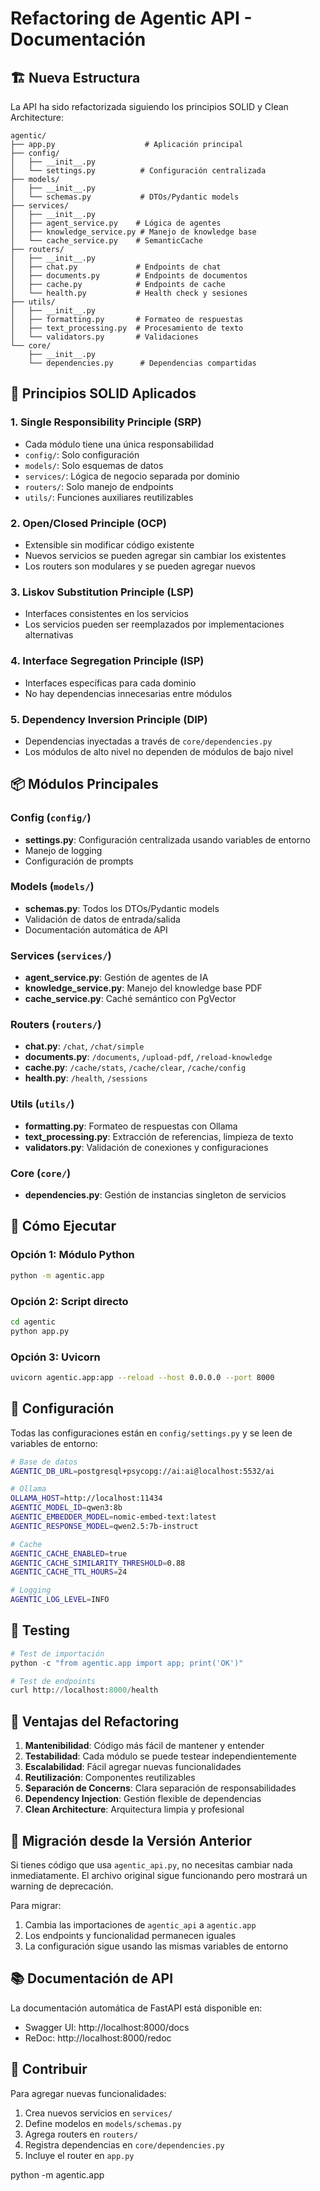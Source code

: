 # Refactoring de Agentic API - Documentación

## 🏗️ Nueva Estructura

La API ha sido refactorizada siguiendo los principios SOLID y Clean Architecture:

```
agentic/
├── app.py                    # Aplicación principal
├── config/
│   ├── __init__.py
│   └── settings.py          # Configuración centralizada
├── models/
│   ├── __init__.py
│   └── schemas.py           # DTOs/Pydantic models
├── services/
│   ├── __init__.py
│   ├── agent_service.py    # Lógica de agentes
│   ├── knowledge_service.py # Manejo de knowledge base
│   └── cache_service.py    # SemanticCache
├── routers/
│   ├── __init__.py
│   ├── chat.py             # Endpoints de chat
│   ├── documents.py        # Endpoints de documentos
│   ├── cache.py            # Endpoints de cache
│   └── health.py           # Health check y sesiones
├── utils/
│   ├── __init__.py
│   ├── formatting.py       # Formateo de respuestas
│   ├── text_processing.py  # Procesamiento de texto
│   └── validators.py       # Validaciones
└── core/
    ├── __init__.py
    └── dependencies.py      # Dependencias compartidas
```

## 🎯 Principios SOLID Aplicados

### 1. **Single Responsibility Principle (SRP)**
- Cada módulo tiene una única responsabilidad
- `config/`: Solo configuración
- `models/`: Solo esquemas de datos
- `services/`: Lógica de negocio separada por dominio
- `routers/`: Solo manejo de endpoints
- `utils/`: Funciones auxiliares reutilizables

### 2. **Open/Closed Principle (OCP)**
- Extensible sin modificar código existente
- Nuevos servicios se pueden agregar sin cambiar los existentes
- Los routers son modulares y se pueden agregar nuevos

### 3. **Liskov Substitution Principle (LSP)**
- Interfaces consistentes en los servicios
- Los servicios pueden ser reemplazados por implementaciones alternativas

### 4. **Interface Segregation Principle (ISP)**
- Interfaces específicas para cada dominio
- No hay dependencias innecesarias entre módulos

### 5. **Dependency Inversion Principle (DIP)**
- Dependencias inyectadas a través de `core/dependencies.py`
- Los módulos de alto nivel no dependen de módulos de bajo nivel

## 📦 Módulos Principales

### Config (`config/`)
- **settings.py**: Configuración centralizada usando variables de entorno
- Manejo de logging
- Configuración de prompts

### Models (`models/`)
- **schemas.py**: Todos los DTOs/Pydantic models
- Validación de datos de entrada/salida
- Documentación automática de API

### Services (`services/`)
- **agent_service.py**: Gestión de agentes de IA
- **knowledge_service.py**: Manejo del knowledge base PDF
- **cache_service.py**: Caché semántico con PgVector

### Routers (`routers/`)
- **chat.py**: `/chat`, `/chat/simple`
- **documents.py**: `/documents`, `/upload-pdf`, `/reload-knowledge`
- **cache.py**: `/cache/stats`, `/cache/clear`, `/cache/config`
- **health.py**: `/health`, `/sessions`

### Utils (`utils/`)
- **formatting.py**: Formateo de respuestas con Ollama
- **text_processing.py**: Extracción de referencias, limpieza de texto
- **validators.py**: Validación de conexiones y configuraciones

### Core (`core/`)
- **dependencies.py**: Gestión de instancias singleton de servicios

## 🚀 Cómo Ejecutar

### Opción 1: Módulo Python
```bash
python -m agentic.app
```

### Opción 2: Script directo
```bash
cd agentic
python app.py
```

### Opción 3: Uvicorn
```bash
uvicorn agentic.app:app --reload --host 0.0.0.0 --port 8000
```

## 🔧 Configuración

Todas las configuraciones están en `config/settings.py` y se leen de variables de entorno:

```bash
# Base de datos
AGENTIC_DB_URL=postgresql+psycopg://ai:ai@localhost:5532/ai

# Ollama
OLLAMA_HOST=http://localhost:11434
AGENTIC_MODEL_ID=qwen3:8b
AGENTIC_EMBEDDER_MODEL=nomic-embed-text:latest
AGENTIC_RESPONSE_MODEL=qwen2.5:7b-instruct

# Cache
AGENTIC_CACHE_ENABLED=true
AGENTIC_CACHE_SIMILARITY_THRESHOLD=0.88
AGENTIC_CACHE_TTL_HOURS=24

# Logging
AGENTIC_LOG_LEVEL=INFO
```

## 🧪 Testing

```python
# Test de importación
python -c "from agentic.app import app; print('OK')"

# Test de endpoints
curl http://localhost:8000/health
```

## 📝 Ventajas del Refactoring

1. **Mantenibilidad**: Código más fácil de mantener y entender
2. **Testabilidad**: Cada módulo se puede testear independientemente
3. **Escalabilidad**: Fácil agregar nuevas funcionalidades
4. **Reutilización**: Componentes reutilizables
5. **Separación de Concerns**: Clara separación de responsabilidades
6. **Dependency Injection**: Gestión flexible de dependencias
7. **Clean Architecture**: Arquitectura limpia y profesional

## 🔄 Migración desde la Versión Anterior

Si tienes código que usa `agentic_api.py`, no necesitas cambiar nada inmediatamente. 
El archivo original sigue funcionando pero mostrará un warning de deprecación.

Para migrar:
1. Cambia las importaciones de `agentic_api` a `agentic.app`
2. Los endpoints y funcionalidad permanecen iguales
3. La configuración sigue usando las mismas variables de entorno

## 📚 Documentación de API

La documentación automática de FastAPI está disponible en:
- Swagger UI: http://localhost:8000/docs
- ReDoc: http://localhost:8000/redoc

## 🤝 Contribuir

Para agregar nuevas funcionalidades:
1. Crea nuevos servicios en `services/`
2. Define modelos en `models/schemas.py`
3. Agrega routers en `routers/`
4. Registra dependencias en `core/dependencies.py`
5. Incluye el router en `app.py`



python -m agentic.app 